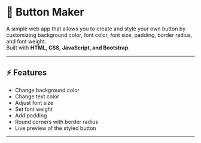 # 🎨 Button Maker

A simple web app that allows you to create and style your own button by customizing background color, font color, font size, padding, border radius, and font weight.  
Built with **HTML, CSS, JavaScript, and Bootstrap**.

---

## ⚡ Features
- Change background color
- Change text color
- Adjust font size
- Set font weight
- Add padding
- Round corners with border radius
- Live preview of the styled button

---
